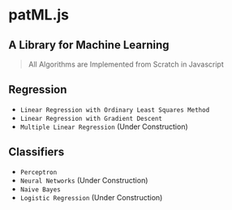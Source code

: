 # patML.js
## A Library for Machine Learning


> All Algorithms are Implemented from Scratch in Javascript

## Regression

- `Linear Regression with Ordinary Least Squares Method`
- `Linear Regression with Gradient Descent`
- `Multiple Linear Regression` (Under Construction)

## Classifiers

- `Perceptron`
- `Neural Networks` (Under Construction)
- `Naive Bayes`
- `Logistic Regression` (Under Construction)
